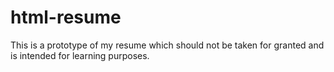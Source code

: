 # html-resume
 This is a prototype of my resume which should not be taken for granted and is intended for learning purposes.
